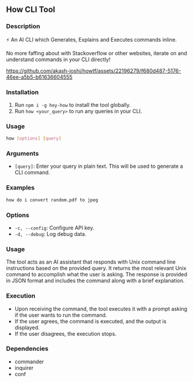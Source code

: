 ## How CLI Tool

### Description

⚡️ An AI CLI which Generates, Explains and Executes commands inline.

No more faffing about with Stackoverflow or other websites, iterate on and understand commands in your CLI directly!

https://github.com/akash-joshi/howtf/assets/22196279/f680d487-5176-46ee-a5b5-b61636604555

### Installation

1. Run `npm i -g hey-how` to install the tool globally.
2. Run `how <your_query>` to run any queries in your CLI.

### Usage

```bash
how [options] [query]
```

### Arguments

- `[query]`: Enter your query in plain text. This will be used to generate a CLI command.

### Examples

```bash
how do i convert random.pdf to jpeg
```

### Options

- `-c, --config`: Configure API key.
- `-d, --debug`: Log debug data.

### Usage

The tool acts as an AI assistant that responds with Unix command line instructions based on the provided query. It returns the most relevant Unix command to accomplish what the user is asking. The response is provided in JSON format and includes the command along with a brief explanation.

### Execution

- Upon receiving the command, the tool executes it with a prompt asking if the user wants to run the command.
- If the user agrees, the command is executed, and the output is displayed.
- If the user disagrees, the execution stops.

### Dependencies

- commander
- inquirer
- conf

